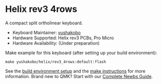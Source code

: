 # Helix rev3 4rows

A compact split ortholinear keyboard.

* Keyboard Maintainer: [yushakobo](https://github.com/yushakobo)
* Hardware Supported: Helix rev3 PCBs, Pro Micro
* Hardware Availability: (Under preparation)

Make example for this keyboard (after setting up your build environment):

    make yushakobo/helix/rev3_4rows:default:flash

See the [build environment setup](https://docs.qmk.fm/#/getting_started_build_tools) and the [make instructions](https://docs.qmk.fm/#/getting_started_make_guide) for more information. Brand new to QMK? Start with our [Complete Newbs Guide](https://docs.qmk.fm/#/newbs).
